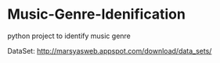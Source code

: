 # Music-Genre-Idenification
python project to identify music genre

DataSet: http://marsyasweb.appspot.com/download/data_sets/
